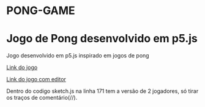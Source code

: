 # PONG-GAME
<h1>Jogo de Pong desenvolvido em p5.js</h1>

Jogo desenvolvido em p5.js inspirado em jogos de pong

<a href="https://editor.p5js.org/EduT3/full/vT_dRSnxt">Link do jogo</a> 

<a href="https://editor.p5js.org/EduT3/sketches/vT_dRSnxt">Link do jogo com editor</a> 


Dentro do codigo sketch.js na linha 171 tem a versão de 2 jogadores, só tirar os traços de comentário(//).

